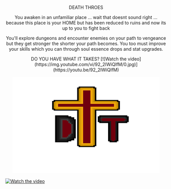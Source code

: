 <p align="center">
 DEATH THROES
</p>
  
<p align="center">
You awaken in an unfamiliar place ... wait that doesnt sound right ... because this place is your HOME but has been reduced to ruins and now its up to you to fight back
</p>
  

<p align="center">
You'll explore dungeons and encounter enemies on your path to vengeance but they get stronger the shorter your path becomes. You too must improve your skills which you can through soul essence drops and stat upgrades.
</p>


<p align="center">
DO YOU HAVE WHAT IT TAKES?
 [![Watch the video](https://img.youtube.com/vi/92_2IWiQlfM/0.jpg)](https://youtu.be/92_2IWiQlfM)
</p>

   

<p align="center">
  <img width="460" height="300" src="https://github.com/Larke20/DeathThroesGame/blob/main/gamelogoV1large.png?raw=true">
</p>

<p align="center">
<!-- [![Watch the video]](https://www.youtube.com/watch?v=92_2IWiQlfM) -->

[![Watch the video](https://img.youtube.com/vi/92_2IWiQlfM/0.jpg)](https://youtu.be/92_2IWiQlfM)
</p>



